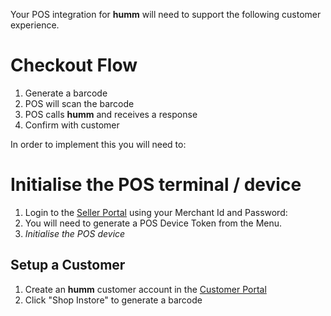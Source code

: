 Your POS integration for **humm** will need to support the following customer experience.

# Checkout Flow
1. Generate a barcode
2. POS will scan the barcode
3. POS calls **humm** and receives a response
4. Confirm with customer


In order to implement this you will need to: 

# Initialise the POS terminal / device

1. Login to the [Seller Portal](https://integration-seller.%domain%/merchantarea#/login) using your Merchant Id and Password: 
2. You will need to generate a POS Device Token from the Menu.
3. *Initialise the POS device*
   

## Setup a Customer

1. Create an **humm** customer account in the [Customer Portal](https://integration-buyer.%domain%/customerarea#/login)
2. Click "Shop Instore" to generate a barcode




